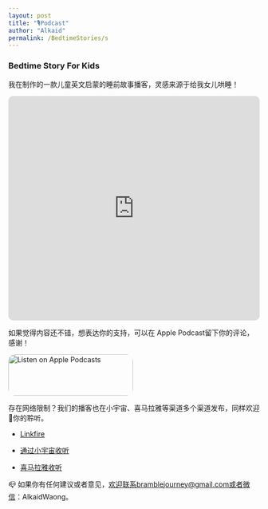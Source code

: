 ```yaml
---
layout: post
title: "🎙Podcast"
author: "Alkaid"
permalink: /BedtimeStories/s
---
```


### Bedtime Story For Kids

我在制作的一款儿童英文启蒙的睡前故事播客，灵感来源于给我女儿哄睡！

<iframe id="embedPlayer" src="https://embed.podcasts.apple.com/us/podcast/bedtime-story/id1717719475?itsct=podcast_box_player&amp;itscg=30200&amp;ls=1&amp;theme=auto" height="450px" frameborder="0" sandbox="allow-forms allow-popups allow-same-origin allow-scripts allow-top-navigation-by-user-activation" allow="autoplay *; encrypted-media *; clipboard-write" style="width: 100%; max-width: 660px; overflow: hidden; border-radius: 10px; transform: translateZ(0px); animation: 2s 6 loading-indicator; background-color: rgb(228, 228, 228);"></iframe>

如果觉得内容还不错，想表达你的支持，可以在 Apple Podcast留下你的评论，感谢！ 

<a href="https://podcasts.apple.com/us/podcast/bedtime-story/id1717719475?itsct=podcast_box_badge&amp;itscg=30200&amp;ls=1" style="display: inline-block; overflow: hidden; border-radius: 13px; width: 250px; height: 83px;"><img src="https://tools.applemediaservices.com/api/badges/listen-on-apple-podcasts/badge/en-us?size=250x83&amp;releaseDate=1701690420" alt="Listen on Apple Podcasts" style="border-radius: 13px; width: 250px; height: 83px;"></a>

存在网络限制？我们的播客也在小宇宙、喜马拉雅等渠道多个渠道发布，同样欢迎👏你的聆听。

- [Linkfire](lnkfi.re/yx3zIl)

- [通过小宇宙收听](https://bedtimestories.podcast.xyz)

- [喜马拉雅收听](https://m.ximalaya.com/album/79263844?from=pc)

  

📪 如果你有任何建议或者意见，欢迎联系bramblejourney@gmail.com或者微信：AlkaidWaong。
